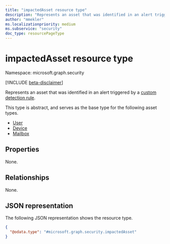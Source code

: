 ```yaml
---
title: "impactedAsset resource type"
description: "Represents an asset that was identified in an alert triggered by a custom detection rule."
author: "mmekler"
ms.localizationpriority: medium
ms.subservice: "security"
doc_type: resourcePageType
---
```


# impactedAsset resource type

Namespace: microsoft.graph.security

[!INCLUDE [beta-disclaimer](../../includes/beta-disclaimer.md)]

Represents an asset that was identified in an alert triggered by a [custom detection rule](../resources/security-detectionrule.md).

This type is abstract, and serves as the base type for the following asset types.

* [User](../resources/security-impacteduserasset.md)
* [Device](../resources/security-impacteddeviceasset.md)
* [Mailbox](../resources/security-impactedmailboxasset.md)

## Properties
None.

## Relationships
None.

## JSON representation
The following JSON representation shows the resource type.
<!-- {
  "blockType": "resource",
  "@odata.type": "microsoft.graph.security.impactedAsset"
}
-->
``` json
{
  "@odata.type": "#microsoft.graph.security.impactedAsset"
}
```


